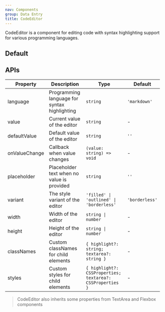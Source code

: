 ```yaml
---
nav: Components
group: Data Entry
title: CodeEditor
---
```


CodeEditor is a component for editing code with syntax highlighting support for various programming languages.

## Default

<code src="./demos/index.tsx" nopadding></code>

## APIs

| Property      | Description                                  | Type                                                      | Default        |
| ------------- | -------------------------------------------- | --------------------------------------------------------- | -------------- |
| language      | Programming language for syntax highlighting | `string`                                                  | `'markdown'`   |
| value         | Current value of the editor                  | `string`                                                  | -              |
| defaultValue  | Default value of the editor                  | `string`                                                  | `''`           |
| onValueChange | Callback when value changes                  | `(value: string) => void`                                 | -              |
| placeholder   | Placeholder text when no value is provided   | `string`                                                  | `''`           |
| variant       | The style variant of the editor              | `'filled' \| 'outlined' \| 'borderless'`                  | `'borderless'` |
| width         | Width of the editor                          | `string \| number`                                        | -              |
| height        | Height of the editor                         | `string \| number`                                        | -              |
| classNames    | Custom classNames for child elements         | `{ highlight?: string; textarea?: string }`               | -              |
| styles        | Custom styles for child elements             | `{ highlight?: CSSProperties; textarea?: CSSProperties }` | -              |

> CodeEditor also inherits some properties from TextArea and Flexbox components
